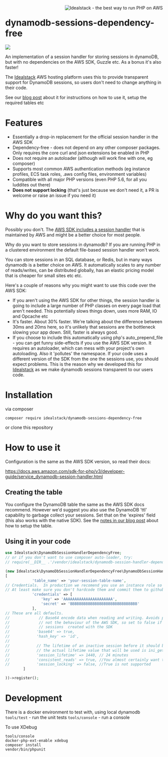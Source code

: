 <a href="https://idealstack.io/">
    <img src="https://idealstack.io/application/themes/idealstack/img/github-banner.svg" alt="Idealstack - the best way to run PHP on AWS" title="Idealstack - the best way to run PHP on AWS" align="right"  />
</a>

# dynamodb-sessions-dependency-free

<img src="https://codebuild.us-west-2.amazonaws.com/badges?uuid=eyJlbmNyeXB0ZWREYXRhIjoiVjRSR08rOXNua2IyeWUwZDVPemk3MUNjc09EMUg1aWJlTmR4MCtvNUZOTzNVbXJnbXpxN1VoTEV1QituaGNJSlgybTlhOEJseGJZSGNlZVo5TkFER1prPSIsIml2UGFyYW1ldGVyU3BlYyI6Ik5jd3pmZU1hclIzVmx3V3IiLCJtYXRlcmlhbFNldFNlcmlhbCI6MX0%3D&branch=master" />

An implementation of a session handler for storing sessions in dynamoDB, 
but with no dependencies on the AWS SDK, Guzzle etc.  As a bonus it's also faster!

The [Idealstack](https://idealstack.io) AWS hosting platform uses this to provide transparent support for DynamoDB 
sessions, so users don't need to change anything in their code.  

See our [blog post](https://idealstack.io/blog/faster-dependency-free-php-sessions-dynamodb) about it for instructions on how to use it, setup the required tables etc

# Features

- Essentially  a drop-in replacement for the official session handler in the AWS SDK
- Dependency-free - does not depend on any other composer packages. Only requires the core curl and json extensions be 
enabled in PHP 
- Does not require an autoloader (although will work fine with one, eg composer)
- Supports most common AWS authentication methods (eg instance profiles, ECS task roles, .aws config files, environment variables)
- Compatible with all major PHP versions (even PHP 5.6, for all you luddites out there)
- **Does not support locking** (that's just because we don't need it, a PR is welcome or raise an issue if you need it)



# Why do you want this?
Possibly you don't.  The [AWS SDK includes a session handler](https://docs.aws.amazon.com/sdk-for-php/v3/developer-guide/service_dynamodb-session-handler.html) that is maintained by AWS and might be a better choice for most people.

Why do you want to store sessions in dynamodb? If you are running PHP in a clustered environment the default file-based
session handler won't work.  

You can store sessions in an SQL database, or Redis, but in many ways dynamodb is a better choice on AWS.
It automatically scales to any number of reads/writes, can be distributed globally, has an elastic pricing model that
is cheaper for small sites etc etc.


Here's a couple of reasons why you might want to use this code over the AWS SDK:

- If you aren't using the AWS SDK for other things, the session handler is going to include a large number of PHP 
classes on every page load that aren't needed.  This potentially slows things down, uses more RAM, IO and Opcache etc
- It's faster.  About 30% faster.  We're talking about the difference between 30ms and 20ms here, so it's unlikely 
that sessions are the bottleneck slowing your app down.  Still, faster is always good.
- If you choose to include this automatically using php's auto_prepend_file - you can get funny side-effects if you use the 
AWS SDK version.  It requires an autoloader, which can mess with your project's own autoloading.  Also it 'pollutes' 
the namespace.  If your code uses a different version of the SDK from the one the sessions use, you should  expect 
problems.  This is the reason why we developed this for [Idealstack](https://idealstack.io) as we make dynamodb sessions
 transparent to our users code.

# Installation
via composer 

`composer require idealstack/dynamodb-sessions-dependency-free`

or clone this repository

# How to use it

Configuration is the same as the AWS SDK version, so read their docs:

https://docs.aws.amazon.com/sdk-for-php/v3/developer-guide/service_dynamodb-session-handler.html



## Creating the table
You configure the DynamoDB table the same as the AWS SDK docs recommend.  However we'd suggest you also use the 
DynamoDB 'ttl' capability to garbage collect your sessions.  Set that on the 'expires' field (this also works with 
the native SDK).  See the [notes in our blog post](https://idealstack.io/blog/faster-dependency-free-php-sessions-dynamodb) about how to setup the table.

## Using it in your code 

````php
use Idealstack\DynamoDbSessionHandlerDependencyFree;
// or if you don't want to use composer auto-loader, try: 
// require(__DIR__ .'/vendor/idealstack/dynamodb-session-handler-dependency-free/src/DynamoDbSessionHandler.php');

(new Idealstack\DynamoDbSessionHandlerDependencyFree\DynamoDbSessionHandler(
[
            'table_name' => 'your-session-table-name',
// Credentials.  In production we recomend you use an instance role so you do not need to hardcode these.
// At least make sure you don't hardcode them and commit them to github!
            'credentials' => [
                'key' => 'AAAAAAAAAAAAAAAAAAAAAA',
                'secret' => 'BBBBBBBBBBBBBBBBBBBBBBBBBBBBBB'
            ],
// These are all defaults. 
//             // Base64 encode data when reading and writing. Avoids problems with binary data,  Note this is 
//             // not the behaviour of the AWS SDK, so set to false if you require compatibility with existing
//             // sessions  created with the SDK
//            'base64' => true, 
//            'hash_key' => 'id',
//
//            // The lifetime of an inactive session before it should be garbage collected. If it isn't provided, 
//            // the actual lifetime value that will be used is ini_get('session.gc_maxlifetime').
//            'session_lifetime' => 1440, // 24 minutes
//            'consistent_reads' => true, //You almost certainly want this to be true
//            'session_locking' => false, //True is not supported
        ]

))->register();
````


# Development
There is a docker environment to test with, using local dynamodb 
`tools/test` - run the unit tests
`tools/console` - run a console

To use XDebug

````
tools/console
docker-php-ext-enable xdebug
composer install
vendor/bin/phpunit
````
